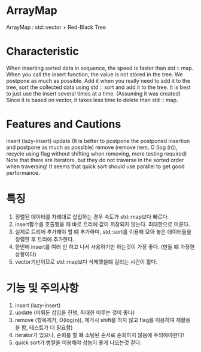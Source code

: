 # ArrayMap
ArrayMap : std::vector + Red-Black Tree
# Characteristic
  When inserting sorted data in sequence, the speed is faster than std :: map.
  When you call the insert function, the value is not stored in the tree. We postpone as much as possible.
  Add it when you really need to add it to the tree, sort the collected data using std :: sort and add it to the tree.
  It is best to just use the insert several times at a time. (Assuming it was created)
  Since it is based on vector, it takes less time to delete than std :: map.
# Features and Cautions
  insert (lazy-insert)
  update (It is better to postpone the postponed insertion and postpone as much as possible)
  remove (remove item, O (log (n)), recycle using flag without shifting when removing, more testing required)
  Note that there are iterators, but they do not traverse in the sorted order when traversing!
  It seems that quick sort should use parallel to get good performance.

# 특징
  1. 정렬된 데이터를 차례대로 삽입하는 경우 속도가 std::map보다 빠르다.
  2. insert함수를 호출했을 때 바로 트리에 값이 저장되지 않는다. 최대한으로 미룬다. 
  3. 실제로 트리에 추가해야 할 떄 추가하며, std::sort를 이용해 모아 놓은 데이터들을 정렬한 후 트리에 추가한다.
  4. 한번에 insert를 여러 번 하고 나서 사용하기만 하는것이 가장 좋다. (만들 떄 가정한 상황이다)
  5. vector기반이므로 std::map보다 삭제했을떄 걸리는 시간이 짧다.
# 기능 및 주의사항
  1. insert (lazy-insert)
  2. update (미뤄둔 삽입을 진행, 최대한 미루는 것이 좋다)
  3. remove (항목제거, O(log(n)), 제거시 shift를 하지 않고 flag를 이용하여 재활용을 함, 테스트가 더 필요함)
  4. iterator가 있으나, 순회를 할 떄 소팅된 순서로 순회하지 않음에 주의해야한다! 
  5. quick sort가 병렬을 이용해야 성능이 좋게 나오는것 같다.
